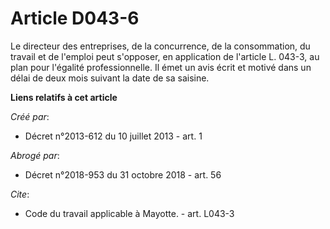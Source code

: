 # Article D043-6

Le directeur des entreprises, de la concurrence, de la consommation, du travail et de l'emploi peut s'opposer, en application
de l'article L. 043-3, au plan pour l'égalité professionnelle. Il émet un avis écrit et motivé dans un délai de deux mois
suivant la date de sa saisine.

**Liens relatifs à cet article**

_Créé par_:

  - Décret n°2013-612 du 10 juillet 2013 - art. 1

_Abrogé par_:

  - Décret n°2018-953 du 31 octobre 2018 - art. 56

_Cite_:

  - Code du travail applicable à Mayotte. - art. L043-3
